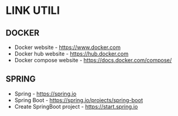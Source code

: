 # LINK UTILI

## DOCKER
- Docker website - https://www.docker.com
- Docker hub website - https://hub.docker.com
- Docker compose website - https://docs.docker.com/compose/

## SPRING
- Spring - https://spring.io
- Spring Boot - https://spring.io/projects/spring-boot
- Create SpringBoot project - https://start.spring.io
